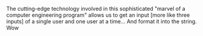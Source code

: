 The cutting-edge technology involved in this sophisticated "marvel of a computer engineering program" allows us to 
get an input [more like three inputs] of a single user and one user at a time... And format it into the string. Wow
 